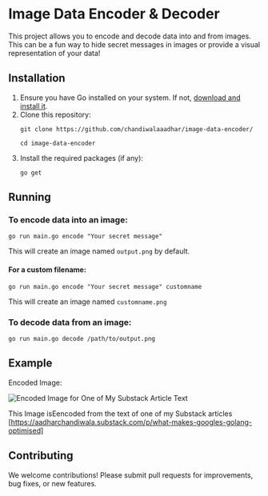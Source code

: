 # Image Data Encoder & Decoder

This project allows you to encode and decode data into and from images. This can be a fun way to hide secret messages in images or provide a visual representation of your data!

## Installation

1. Ensure you have Go installed on your system. If not, [download and install it](https://golang.org/doc/install).
2. Clone this repository:
   ```
   git clone https://github.com/chandiwalaaadhar/image-data-encoder/
   
   cd image-data-encoder
   ```
3. Install the required packages (if any):
   ```
   go get
   ```

## Running

### To encode data into an image:
```
go run main.go encode "Your secret message"
```
This will create an image named `output.png` by default.

#### For a custom filename:
```
go run main.go encode "Your secret message" customname
```
This will create an image named `customname.png`

### To decode data from an image:
```
go run main.go decode /path/to/output.png
```

## Example

Encoded Image:

![Encoded Image for One of My Substack Article Text](https://github.com/chandiwalaaadhar/em-coder/assets/27367779/bff189a8-c88f-49b9-9764-b3d146076559)

This Image isEencoded from the text of one of my Substack articles
[https://aadharchandiwala.substack.com/p/what-makes-googles-golang-optimised]



## Contributing
We welcome contributions! Please submit pull requests for improvements, bug fixes, or new features.


